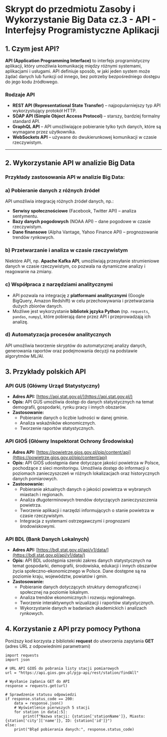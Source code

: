 # Skrypt do przedmiotu **Zasoby i Wykorzystanie Big Data cz.3 - API - Interfejsy Programistyczne  Aplikacji**


## **1. Czym jest API?**
**API (Application Programming Interface)** to interfejs programistyczny aplikacji, który umożliwia komunikację między różnymi systemami, aplikacjami i usługami. API definiuje sposób, w jaki jeden system może żądać danych lub funkcji od innego, bez potrzeby bezpośredniego dostępu do jego kodu źródłowego.

### **Rodzaje API**
- **REST API (Representational State Transfer)** – najpopularniejszy typ API wykorzystujący protokół HTTP.
- **SOAP API (Simple Object Access Protocol)** – starszy, bardziej formalny standard API.
- **GraphQL API** – API umożliwiające pobieranie tylko tych danych, które są wymagane przez użytkownika.
- **WebSockets API** – używane do dwukierunkowej komunikacji w czasie rzeczywistym.

---

## **2. Wykorzystanie API w analizie Big Data**

### **Przykłady zastosowania API w analizie Big Data:**

### **a) Pobieranie danych z różnych źródeł**
API umożliwia integrację różnych źródeł danych, np.:
- **Serwisy społecznościowe** (Facebook, Twitter API) – analiza sentymentu.
- **Bazy danych pogodowych** (NOAA API) – dane pogodowe w czasie rzeczywistym.
- **Dane finansowe** (Alpha Vantage, Yahoo Finance API) – prognozowanie trendów rynkowych.

### **b) Przetwarzanie i analiza w czasie rzeczywistym**
Niektóre API, np. **Apache Kafka API**, umożliwiają przesyłanie strumieniowe danych w czasie rzeczywistym, co pozwala na dynamiczne analizy i reagowanie na zmiany.

### **c) Współpraca z narzędziami analitycznymi**
- API pozwala na integrację z **platformami analitycznymi** (Google BigQuery, Amazon Redshift) w celu przechowywania i przetwarzania dużych zbiorów danych.
- Możliwe jest wykorzystanie **bibliotek języka Python** (np. `requests`, `pandas`, `numpy`), które pobierają dane przez API i przeprowadzają ich analizę.

### **d) Automatyzacja procesów analitycznych**
API umożliwia tworzenie skryptów do automatycznej analizy danych, generowania raportów oraz podejmowania decyzji na podstawie algorytmów ML/AI.
 

## **3. Przykłady polskich API**

### **API GUS (Główny Urząd Statystyczny)**
- **Adres API:** [https://api.stat.gov.pl/](https://api.stat.gov.pl/)
- **Opis:** API GUS umożliwia dostęp do danych statystycznych na temat demografii, gospodarki, rynku pracy i innych obszarów.
- **Zastosowanie:**
  - Pobieranie danych o liczbie ludności w danej gminie.
  - Analiza wskaźników ekonomicznych.
  - Tworzenie raportów statystycznych.

### **API GIOŚ (Główny Inspektorat Ochrony Środowiska)**
- **Adres API:** [https://powietrze.gios.gov.pl/pjp/content/api](https://powietrze.gios.gov.pl/pjp/content/api)
- **Opis:** API GIOŚ udostępnia dane dotyczące jakości powietrza w Polsce, pochodzące z sieci monitoringu. Umożliwia dostęp do informacji o poziomach zanieczyszczeń w różnych lokalizacjach oraz historycznych danych pomiarowych.
- **Zastosowanie:**
  - Pobieranie aktualnych danych o jakości powietrza w wybranych miastach i regionach.
  - Analiza długoterminowych trendów dotyczących zanieczyszczenia powietrza.
  - Tworzenie aplikacji i narzędzi informujących o stanie powietrza w czasie rzeczywistym.
  - Integracja z systemami ostrzegawczymi i prognozami środowiskowymi.

### **API BDL (Bank Danych Lokalnych)**
- **Adres API:** [https://bdl.stat.gov.pl/api/v1/data/](https://bdl.stat.gov.pl/api/v1/data/)
- **Opis:** API BDL udostępnia szeroki zakres danych statystycznych na temat gospodarki, demografii, środowiska, edukacji i innych obszarów życia społeczno-ekonomicznego w Polsce. Dane dostępne są na poziomie kraju, województw, powiatów i gmin.
- **Zastosowanie:**
  - Pobieranie danych dotyczących struktury demograficznej i społecznej na poziomie lokalnym.
  - Analiza trendów ekonomicznych i rozwoju regionalnego.
  - Tworzenie interaktywnych wizualizacji i raportów statystycznych.
  - Wykorzystanie danych w badaniach akademickich i analizach rynkowych.

## **4. Korzystanie z API przy pomocy Pythona**

Poniższy kod korzysta z biblioteki **request** do utworzenia zapytania **GET** (adres URL z odpowiednimi parametrami)

```
import requests
import json

# URL API GIOŚ do pobrania listy stacji pomiarowych
url = "https://api.gios.gov.pl/pjp-api/rest/station/findAll"

# Wysłanie żądania GET do API
response = requests.get(url)

# Sprawdzenie statusu odpowiedzi
if response.status_code == 200:
    data = response.json()
    # Wyświetlenie pierwszych 5 stacji
    for station in data[:5]:
        print(f"Nazwa stacji: {station['stationName']}, Miasto: {station['city']['name']}, ID: {station['id']}")
else:
    print("Błąd pobierania danych:", response.status_code)
```